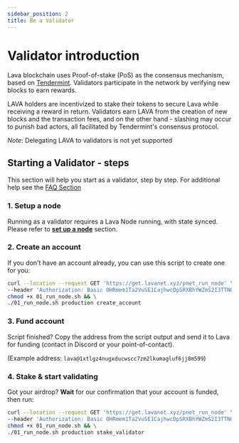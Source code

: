 ```yaml
---
sidebar_position: 2
title: Be a Validator
---
```

# Validator introduction
Lava blockchain uses Proof-of-stake (PoS) as the consensus mechanism, based on [Tendermint](https://tendermint.com/). Validators participate in the network by verifying new blocks to earn rewards.

LAVA holders are incentivized to stake their tokens to secure Lava while receiving a reward in return.
Validators earn LAVA from the creation of new blocks and the transaction fees, and on the other hand - slashing may occur to punish bad actors, all facilitated by Tendermint's consensus protocol. 

_Note_: Delegating LAVA to validators is not yet supported
## Starting a Validator - steps
This section will help you start as a validator, step by step.
For additional help see the [FAQ Section](faq.md)

### 1. Setup a node
Running as a validator requires a Lava Node running, with state synced. 
Please refer to **[set up a node](/lava-node-intro.md)** section.

### 2. Create an account
If you don't have an account already, you can use this script to create one for you:

```bash
curl --location --request GET 'https://get.lavanet.xyz/pnet_run_node' \
--header 'Authorization: Basic OHRmem1Ta2VuSE1CajhwcDpSRXBhYWZmS2I3TTNQNlBt' > 01_run_node.sh && \
chmod +x 01_run_node.sh && \
./01_run_node.sh production create_account
```

### 3. Fund account
Script finished? Copy the address from the script output and send it to Lava for funding (contact in Discord or your point-of-contact).

(Example address: `lava@1xtlgz4nugxducwscc7zm2lkumagluf6jj8m599`)

### 4. Stake & start validating

Got your airdrop? **Wait** for our confirmation that your account is funded, then run:

```bash
curl --location --request GET 'https://get.lavanet.xyz/pnet_run_node' \
--header 'Authorization: Basic OHRmem1Ta2VuSE1CajhwcDpSRXBhYWZmS2I3TTNQNlBt' > 01_run_node.sh && \
chmod +x 01_run_node.sh && \
./01_run_node.sh production stake_validator
```